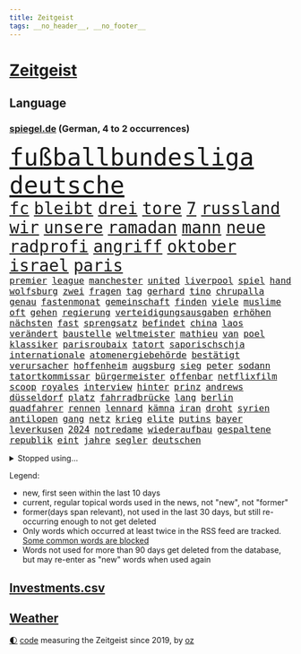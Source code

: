 ```yaml
---
title: Zeitgeist
tags: __no_header__, __no_footer__
---
```


# [Zeitgeist](https://oliz.io/zeitgeist/)

## Language

<h3><a href="https://www.spiegel.de" target="_blank">spiegel.de</a> (German, 4 to 2 occurrences)</h3>
<p style="font-family:monospace">
<span style="font-size:32pt"><a href="news_links.html#fußballbundesliga" class="current">fußballbundesliga</a></span>
<span style="font-size:32pt"><a href="news_links.html#deutsche" class="current">deutsche</a></span>
<br>
<span style="font-size:22pt"><a href="news_links.html#fc" class="current">fc</a></span>
<span style="font-size:22pt"><a href="news_links.html#bleibt" class="current">bleibt</a></span>
<span style="font-size:22pt"><a href="news_links.html#drei" class="current">drei</a></span>
<span style="font-size:22pt"><a href="news_links.html#tore" class="current">tore</a></span>
<span style="font-size:22pt"><a href="news_links.html#7" class="current">7</a></span>
<span style="font-size:22pt"><a href="news_links.html#russland" class="current">russland</a></span>
<span style="font-size:22pt"><a href="news_links.html#wir" class="current">wir</a></span>
<span style="font-size:22pt"><a href="news_links.html#unsere" class="current">unsere</a></span>
<span style="font-size:22pt"><a href="news_links.html#ramadan" class="current">ramadan</a></span>
<span style="font-size:22pt"><a href="news_links.html#mann" class="current">mann</a></span>
<span style="font-size:22pt"><a href="news_links.html#neue" class="current">neue</a></span>
<span style="font-size:22pt"><a href="news_links.html#radprofi" class="current">radprofi</a></span>
<span style="font-size:22pt"><a href="news_links.html#angriff" class="current">angriff</a></span>
<span style="font-size:22pt"><a href="news_links.html#oktober" class="current">oktober</a></span>
<span style="font-size:22pt"><a href="news_links.html#israel" class="current">israel</a></span>
<span style="font-size:22pt"><a href="news_links.html#paris" class="current">paris</a></span>
<br>
<span style="font-size:12pt"><a href="news_links.html#premier" class="current">premier</a></span>
<span style="font-size:12pt"><a href="news_links.html#league" class="current">league</a></span>
<span style="font-size:12pt"><a href="news_links.html#manchester" class="current">manchester</a></span>
<span style="font-size:12pt"><a href="news_links.html#united" class="current">united</a></span>
<span style="font-size:12pt"><a href="news_links.html#liverpool" class="current">liverpool</a></span>
<span style="font-size:12pt"><a href="news_links.html#spiel" class="current">spiel</a></span>
<span style="font-size:12pt"><a href="news_links.html#hand" class="current">hand</a></span>
<span style="font-size:12pt"><a href="news_links.html#wolfsburg" class="current">wolfsburg</a></span>
<span style="font-size:12pt"><a href="news_links.html#zwei" class="current">zwei</a></span>
<span style="font-size:12pt"><a href="news_links.html#fragen" class="current">fragen</a></span>
<span style="font-size:12pt"><a href="news_links.html#tag" class="current">tag</a></span>
<span style="font-size:12pt"><a href="news_links.html#gerhard" class="current">gerhard</a></span>
<span style="font-size:12pt"><a href="news_links.html#tino" class="new">tino</a></span>
<span style="font-size:12pt"><a href="news_links.html#chrupalla" class="new">chrupalla</a></span>
<span style="font-size:12pt"><a href="news_links.html#genau" class="current">genau</a></span>
<span style="font-size:12pt"><a href="news_links.html#fastenmonat" class="current">fastenmonat</a></span>
<span style="font-size:12pt"><a href="news_links.html#gemeinschaft" class="current">gemeinschaft</a></span>
<span style="font-size:12pt"><a href="news_links.html#finden" class="current">finden</a></span>
<span style="font-size:12pt"><a href="news_links.html#viele" class="current">viele</a></span>
<span style="font-size:12pt"><a href="news_links.html#muslime" class="current">muslime</a></span>
<span style="font-size:12pt"><a href="news_links.html#oft" class="current">oft</a></span>
<span style="font-size:12pt"><a href="news_links.html#gehen" class="current">gehen</a></span>
<span style="font-size:12pt"><a href="news_links.html#regierung" class="current">regierung</a></span>
<span style="font-size:12pt"><a href="news_links.html#verteidigungsausgaben" class="current">verteidigungsausgaben</a></span>
<span style="font-size:12pt"><a href="news_links.html#erhöhen" class="current">erhöhen</a></span>
<span style="font-size:12pt"><a href="news_links.html#nächsten" class="current">nächsten</a></span>
<span style="font-size:12pt"><a href="news_links.html#fast" class="current">fast</a></span>
<span style="font-size:12pt"><a href="news_links.html#sprengsatz" class="current">sprengsatz</a></span>
<span style="font-size:12pt"><a href="news_links.html#befindet" class="current">befindet</a></span>
<span style="font-size:12pt"><a href="news_links.html#china" class="current">china</a></span>
<span style="font-size:12pt"><a href="news_links.html#laos" class="current">laos</a></span>
<span style="font-size:12pt"><a href="news_links.html#verändert" class="current">verändert</a></span>
<span style="font-size:12pt"><a href="news_links.html#baustelle" class="current">baustelle</a></span>
<span style="font-size:12pt"><a href="news_links.html#weltmeister" class="current">weltmeister</a></span>
<span style="font-size:12pt"><a href="news_links.html#mathieu" class="new">mathieu</a></span>
<span style="font-size:12pt"><a href="news_links.html#van" class="current">van</a></span>
<span style="font-size:12pt"><a href="news_links.html#poel" class="new">poel</a></span>
<span style="font-size:12pt"><a href="news_links.html#klassiker" class="current">klassiker</a></span>
<span style="font-size:12pt"><a href="news_links.html#parisroubaix" class="current">parisroubaix</a></span>
<span style="font-size:12pt"><a href="news_links.html#tatort" class="current">tatort</a></span>
<span style="font-size:12pt"><a href="news_links.html#saporischschja" class="current">saporischschja</a></span>
<span style="font-size:12pt"><a href="news_links.html#internationale" class="current">internationale</a></span>
<span style="font-size:12pt"><a href="news_links.html#atomenergiebehörde" class="new">atomenergiebehörde</a></span>
<span style="font-size:12pt"><a href="news_links.html#bestätigt" class="current">bestätigt</a></span>
<span style="font-size:12pt"><a href="news_links.html#verursacher" class="new">verursacher</a></span>
<span style="font-size:12pt"><a href="news_links.html#hoffenheim" class="current">hoffenheim</a></span>
<span style="font-size:12pt"><a href="news_links.html#augsburg" class="current">augsburg</a></span>
<span style="font-size:12pt"><a href="news_links.html#sieg" class="current">sieg</a></span>
<span style="font-size:12pt"><a href="news_links.html#peter" class="current">peter</a></span>
<span style="font-size:12pt"><a href="news_links.html#sodann" class="new">sodann</a></span>
<span style="font-size:12pt"><a href="news_links.html#tatortkommissar" class="current">tatortkommissar</a></span>
<span style="font-size:12pt"><a href="news_links.html#bürgermeister" class="current">bürgermeister</a></span>
<span style="font-size:12pt"><a href="news_links.html#offenbar" class="current">offenbar</a></span>
<span style="font-size:12pt"><a href="news_links.html#netflixfilm" class="new">netflixfilm</a></span>
<span style="font-size:12pt"><a href="news_links.html#scoop" class="new">scoop</a></span>
<span style="font-size:12pt"><a href="news_links.html#royales" class="new">royales</a></span>
<span style="font-size:12pt"><a href="news_links.html#interview" class="current">interview</a></span>
<span style="font-size:12pt"><a href="news_links.html#hinter" class="current">hinter</a></span>
<span style="font-size:12pt"><a href="news_links.html#prinz" class="current">prinz</a></span>
<span style="font-size:12pt"><a href="news_links.html#andrews" class="new">andrews</a></span>
<span style="font-size:12pt"><a href="news_links.html#düsseldorf" class="current">düsseldorf</a></span>
<span style="font-size:12pt"><a href="news_links.html#platz" class="current">platz</a></span>
<span style="font-size:12pt"><a href="news_links.html#fahrradbrücke" class="new">fahrradbrücke</a></span>
<span style="font-size:12pt"><a href="news_links.html#lang" class="current">lang</a></span>
<span style="font-size:12pt"><a href="news_links.html#berlin" class="current">berlin</a></span>
<span style="font-size:12pt"><a href="news_links.html#quadfahrer" class="new">quadfahrer</a></span>
<span style="font-size:12pt"><a href="news_links.html#rennen" class="current">rennen</a></span>
<span style="font-size:12pt"><a href="news_links.html#lennard" class="new">lennard</a></span>
<span style="font-size:12pt"><a href="news_links.html#kämna" class="new">kämna</a></span>
<span style="font-size:12pt"><a href="news_links.html#iran" class="current">iran</a></span>
<span style="font-size:12pt"><a href="news_links.html#droht" class="current">droht</a></span>
<span style="font-size:12pt"><a href="news_links.html#syrien" class="current">syrien</a></span>
<span style="font-size:12pt"><a href="news_links.html#antilopen" class="new">antilopen</a></span>
<span style="font-size:12pt"><a href="news_links.html#gang" class="current">gang</a></span>
<span style="font-size:12pt"><a href="news_links.html#netz" class="current">netz</a></span>
<span style="font-size:12pt"><a href="news_links.html#krieg" class="current">krieg</a></span>
<span style="font-size:12pt"><a href="news_links.html#elite" class="current">elite</a></span>
<span style="font-size:12pt"><a href="news_links.html#putins" class="current">putins</a></span>
<span style="font-size:12pt"><a href="news_links.html#bayer" class="current">bayer</a></span>
<span style="font-size:12pt"><a href="news_links.html#leverkusen" class="current">leverkusen</a></span>
<span style="font-size:12pt"><a href="news_links.html#2024" class="current">2024</a></span>
<span style="font-size:12pt"><a href="news_links.html#notredame" class="current">notredame</a></span>
<span style="font-size:12pt"><a href="news_links.html#wiederaufbau" class="current">wiederaufbau</a></span>
<span style="font-size:12pt"><a href="news_links.html#gespaltene" class="new">gespaltene</a></span>
<span style="font-size:12pt"><a href="news_links.html#republik" class="current">republik</a></span>
<span style="font-size:12pt"><a href="news_links.html#eint" class="new">eint</a></span>
<span style="font-size:12pt"><a href="news_links.html#jahre" class="current">jahre</a></span>
<span style="font-size:12pt"><a href="news_links.html#segler" class="current">segler</a></span>
<span style="font-size:12pt"><a href="news_links.html#deutschen" class="current">deutschen</a></span>
</p>
<details>
<summary>Stopped using...</summary>
<p class="former" style="font-size:12pt">
main(1263) manager(1263) gäste(1262) prüfung(1262) welchem(1262) extreme(1261) schwarzen(1261) teams(1261) verhandelt(1261) wunsch(1261) co₂(1260) einsatzkräfte(1260) freiheitsstrafe(1260) hubschrauber(1260) innenminister(1260) reiche(1260) abstimmen(1259) eis(1259) geholt(1259) wen(1259) ankündigung(1258) carsten(1258) nahverkehr(1258) beweisen(1257) feierte(1257) hotel(1257) jury(1257) lager(1257) rechtsextremen(1257) summe(1257) öffnen(1257) angekommen(1256) einzug(1256) geduld(1256) maßnahme(1256) respekt(1256) termin(1256) täglich(1256) untersuchungsausschuss(1256) who(1256) anne(1255) bundesländern(1255) sinnvoll(1255) still(1255) stimme(1255) umwelt(1255) vorwurf(1255) berlins(1254) guter(1254) höher(1254) hölle(1254) niederlanden(1254) übersicht(1254) appell(1253) beamte(1253) beruf(1253) besetzt(1253) entschädigung(1253) rassistisch(1253) spur(1253) streitkräfte(1253) thailand(1253) erhoben(1252) geflüchteten(1252) geklärt(1252) infektion(1252) weiteres(1252) brauchte(1251) dezember(1251) sinn(1251) aufnahme(1250) beleidigt(1250) dreimal(1250) george(1250) homeoffice(1250) unterschiedlich(1250) klären(1249) saarland(1249) wälder(1249) beiträge(1248) genutzt(1248) meiner(1248) versprochen(1248) zverev(1248) distanz(1247) optimistisch(1247) plädiert(1247) verbindet(1247) versuchte(1247) claudia(1246) deals(1246) rücken(1246) schuss(1246) verschwand(1246) berühmten(1245) ebenso(1245) erwarten(1245) lücke(1245) nord(1245) e(1241) fit(1240) handel(1240) zerstören(1240) garten(1239) hielten(1238) rechtzeitig(1236) top(1236) küstenwache(1235) kooperation(1234) überschwemmungen(1234) beitrag(1232) papier(1232) schneider(1232) gesichert(1230) hängen(1228) hinweis(1222) abgeschlossen(1217) ursprünglich(1210) karlsruhe(1208) schadensersatz(1192) cent(1151) lehrerin(1134) günstig(1117) gebeten(1080) fußballstar(1051) waldbrände(1029) videoaufnahmen(1017) stundenlang(1005) bundesanwaltschaft(990) mächtigen(975) konzerns(958) nachspielzeit(945) erkrankte(942) übertragen(942) drauf(941) gewohnt(931) befreiung(928) gewandt(921) getöteten(919) spiegelkorrespondent(912) offene(909) kurze(899) rhein(873) kompromiss(836) klappt(823) bundesinnenministerin(816) einrichtungen(808) pekings(787) krankheiten(784) 49(778) heißen(777) überzeugung(774) fehlverhalten(770) mbappé(764) transparenz(762) benötigt(758) versagen(755) vereinigung(754) fluss(749) unmittelbar(745) spiegelbildungsnewsletter(735) hochrangigen(732) rezession(732) günstige(723) spart(720) niedersächsischen(717) indem(714) talent(713) humor(704) umstände(690) hitze(679) trocken(676) weltverband(674) 1200(670) politisches(667) lösungen(666) ausgebaut(665) hadert(664) ran(664) verzweiflung(664) titelverteidiger(659) französischer(650) prompt(645) schwimmen(636) feuert(633) 81(632) geschichtenewsletter(630) älter(630) olympiasieger(622) digitale(619) weitergehen(614) freispruch(605) effekt(603) subventionen(602) gehirn(595) importiert(593) pleiten(583) begrenzen(580) tobias(578) jude(574) sicherer(572) antarktis(569) spionage(567) gerechtfertigt(559) bundesbank(558) ereignet(558) zurückkehren(558) rügt(556) praktisch(554) begegnung(545) verbleib(545) scheinbar(542) spiegelrecherche(540) bestimmen(539) lionel(537) sportdirektor(530) knappe(529) sauber(529) versehen(525) 23jährige(522) parolen(521) desinformation(520) erben(517) bedrohungen(513) redet(493) spion(493) tabu(484) kommentiert(480) pop(474) 47(472) nico(471) internationalem(464) vorsichtig(464) asylbewerber(462) arbeitsplätze(459) bewaffneten(457) legendäre(456) ähnliche(456) änderung(456) perfekten(453) überschritten(449) venedig(448) kulturstaatsministerin(446) gegründet(441) spezialkräfte(441) vorstand(439) dauer(431) mythos(431) ricarda(430) jason(424) republikanische(424) floh(418) openai(418) springer(418) anderson(416) getragen(416) akt(409) fridays(409) gravierende(408) süchtig(408) bewertet(405) 1600(401) handwerker(401) zuckerberg(397) wölfe(391) gebäuden(390) außergewöhnlich(389) berlinkreuzberg(389) ausschluss(386) statistischen(379) warb(378) gewartet(375) höhepunkt(375) verstärken(374) älteren(373) z(372) handelte(370) jugend(370) kreuz(367) mannheim(363) asylpolitik(361) beleg(361) li(359) aktueller(358) hauptrolle(357) betrunkener(356) gefangen(353) unterschiede(352) gründung(347) vermeintlich(343) hauptsache(341) feierlichkeiten(338) 2010(336) klares(336) experiment(335) konrad(334) forscherin(330) breit(327) kremlkritiker(327) bka(326) dir(324) 15jährige(320) arabischen(320) arktis(320) katrin(319) natur(316) plastikmüll(314) genießen(313) spektakulären(308) male(307) todesfälle(306) dämpfer(303) hamm(302) organisationen(302) bundeshaushalt(301) vi(300) befürchtete(296) einbestellt(292) verurteilen(290) kylian(289) mangelnden(289) qualifiziert(289) budget(288) 77(286) saudische(286) erkennt(283) älterer(282) einzigen(280) gespielt(279) überprüft(277) erwärmung(273) defensive(272) schnellstmöglich(269) obersten(266) abwenden(265) langjährigen(263) schwach(262) spitzenfußball(262) bahrain(260) architekten(259) benachteiligt(259) killer(259) schwedens(259) entscheidende(258) bewerbungen(257) besiegen(256) travis(254) erweitert(252) stockt(250) desaster(248) warmen(248) schneidet(244) surfen(244) vermittelt(243) zeitgleich(242) schönste(239) froh(238) wmtitel(238) ansprache(236) antwortet(236) skurriler(236) jungs(234) wissenschaftlich(234) ernste(232) stützen(232) vergangene(232) adenauer(231) gruppenvergewaltigung(229) führungswechsel(228) natürlichen(225) hilferuf(224) anfangen(221) ausnahmezustand(221) o’connor(221) reisenden(221) widersprüchliche(218) detaillierte(217) umweltkatastrophe(216) gregor(213) gysi(213) sperre(212) wolff(212) leser(210) straflager(210) american(209) niederlegen(207) aufstehen(206) erdtrabanten(206) gestiegenen(206) mehrwertsteuer(206) parat(206) erstattet(205) superreiche(205) medaillen(203) bbc(202) gründete(202) deine(201) beute(200) dumm(198) einziges(198) gleis(198) technisch(198) berger(197) suv(193) jugendstrafe(192) neuauflage(192) verbrannte(192) verstößen(192) weltmeistertitel(192) einflussreiche(191) gerechter(188) quelle(188) unbehelligt(188) vorgang(188) aserbaidschan(187) palästinensischer(185) serbiens(185) minimal(184) abgeschossen(183) moldau(183) abspaltung(182) darstellen(182) engländer(182) eröffneten(182) verspottet(182) auferstehung(181) bahnstrecken(180) bernstein(180) oppositionspolitiker(180) jubiläum(179) darstellung(177) schlicht(177) strafgerichtshof(177) überraschte(177) eingeschränkt(176) sibirien(176) volle(176) weltgrößte(176) ausfällen(175) rockstar(175) sardinien(174) challenge(173) putzen(173) völkerrecht(173) ai(172) fasst(172) rief(172) gelebt(171) gestiegener(171) zentralrat(171) abgehoben(169) spiegelrekonstruktion(168) stocken(168) flüchtlingsunterkunft(167) inselstaat(167) 43(166) duo(166) flüchtig(166) 2035(165) 14jährige(164) asylverfahren(164) schafften(164) fracht(163) granate(163) ausfälle(162) besetzung(162) kelce(162) nichtstun(162) osteuropa(162) haftbefehle(161) turbulenzen(161) arbeite(160) abgelöst(158) neuerungen(158) scharen(158) umwege(158) kundgebungen(157) zentralrats(157) axel(155) bauten(154) bevorzugt(154) hinterzogen(154) entsendung(153) gewerkschafter(153) höchster(153) intern(153) rudolf(153) solarindustrie(152) audio(150) emotionaler(150) kriegen(150) wilde(150) pflegeheim(149) teilgenommen(149) ungeklärten(149) referees(148) überfällig(147) weiterem(146) gazastadt(145) hrubesch(145) volleyball(145) engere(144) erschreckende(144) führerscheinprüfung(143) sturmflut(143) unparteiischen(143) 45jährige(142) länderchefs(142) bestes(141) hasses(141) liquidierung(141) monatlich(141) tanz(141) neigen(140) pickup(140) enthält(139) júnior(137) karim(137) spdpolitikerin(137) bewegenden(136) option(136) nahrungsmittel(135) niedrigsten(135) qualitäten(135) fdppolitikerin(134) herbe(134) oftmals(134) ingo(133) tipp(133) verpackungsmüll(133) vielmehr(133) eautobauer(132) rendite(131) greifswald(130) großvater(130) künstlerische(130) verzögerungstaktik(130) bundesamts(129) ausführlich(128) maine(128) zuspruch(128) aufzeichnungen(126) sprecherin(125) unrwa(125) herren(124) ruhen(124) schwerin(124) eingelegt(123) mccann(123) schwindet(123) bundeskriminalamt(122) fußballspiel(122) verbliebene(122) bewältigen(121) hell(121) mitarbeiterinnen(121) erlässt(120) immobilienkäufer(120) freitagmorgen(119) hingerichtet(119) ruht(119) verhält(119) 102(118) championsleaguespiel(118) haley(118) nikki(118) präsidentschaftskandidatur(118) verwüstete(118) warnzeichen(118) zeitgemäß(118) bush(117) brisanten(116) pia(115) run(115) verschicken(115) joel(114) onlinewerbung(114) franzose(113) stream(113) basf(112) gewicht(112) kopfschmerzen(112) norwegens(112) siegesserie(112) tarifkonflikt(112) blaue(110) produzent(110) rechtswidrig(110) altman(109) spurensuche(109) beschämend(108) ostdeutschen(107) bedrängnis(106) carlo(106) schiffswrack(106) weitreichende(106) bewohnern(105) bestraft(104) judith(104) stärkt(104) berechnung(103) durchsuchten(103) dutzender(102) ultimatum(102) aden(101) bewiesen(101) etlichen(101) nbaspieler(101) verbundene(101) menschenrechtsorganisationen(100) penis(100) zugeständnisse(100) hochrangiger(99) lloyd(99) prize(99) ansehen(98) erfolgserlebnis(98) nachbarin(98) widersacher(98) autoritäre(97) erwägen(97) häusliche(96) dubai(95) tausender(95) zugelegt(95) dokumentierte(94) durchgeführt(94) eingegangen(94) rückschläge(94) stiehlt(93) statistisches(92) vorwahlen(92) wow(92) gera(91) geschlechtsverkehr(91) kakao(91) konsumlaune(91) quote(91) ungeplante(91) verbrennungsmotor(91) wundert(91) demokratien(90) hinunter(90) maduro(90) nicolás(90) traumjob(90) amerikas(89) niedrigem(89) personenverkehr(89) schokolade(89) unnötig(89) act(88) finanzen(88) grünenfraktionsvize(88) reizt(88) sozialabgaben(88) weltreise(88) altmaier(87) lautsprecher(87) liquidation(87) putingegner(87) aschewolke(86) aussteigerin(86) beschmieren(86) gta(86) nachhilfe(86) niedrigen(86) ostdeutsche(86) schlachtfeld(86) schäumt(86) lambsdorff(85) missbrauchsfälle(85) rimini(85) umgerannt(85) klimaschützern(84) schimpft(84) timo(84) weltgemeinschaft(84) ankündigt(83) besprechung(83) danke(83) erkunden(83) abschlussdokument(82) anfahren(82) handgreiflich(82) matterhorn(82) suizide(82) entstandene(81) gebrannt(81) have(81) to(81) true(81) 32jährige(80) berlinale(80) geldanlage(80) hotelzimmer(80) kragen(80) topposten(80) wirtschaftswachstum(80) ahnungslose(79) handelsschiff(79) marktmacht(79) militärallianz(79) männchen(79) schrittweise(79) verstößt(79) grundsatzprogramm(78) huthiangriffen(78) liveblog(78) pornhub(78) spionageabwehr(78) statistischem(78) stripchat(78) widmen(78) xvideos(78) zusteht(78) 47jähriger(77) athen(77) feigheit(77) gewickelt(77) hinrunde(77) schwedt(77) unerreichbar(77) alain(76) datieren(76) kriegswaffen(76) millionenbetrag(76) on(76) dreistelligen(75) erwähnt(75) heizungstausch(75) inselgruppe(75) medizinischen(75) plötzlichen(75) timesumfrage(75) wahlzettel(75) archiv(74) bedrängt(74) bestellung(74) gíslason(74) lamberty(74) landschaften(74) plattner(74) routine(74) vorwahl(74) ziert(74) bombe(73) nutzungsrechte(73) tabak(73) bachmut(72) bestatter(72) einführen(72) festgenommenen(72) hakenkreuzen(72) informationskrieg(72) schwäbisch(72) sogenanntes(72) staatsmacht(72) ussenats(72) you(72) bolzen(71) einzigartigen(71) familienstreit(71) gegenkandidaten(71) ordentlich(71) teuerung(71) weichmacher(71) weltgeschehen(71) abgelegene(70) beamter(70) demografie(70) fotografen(70) witze(70) droge(69) eisbären(69) geschildert(69) herber(69) kranken(69) längsten(69) vulkane(69) aufsichtsbehörde(68) billigen(68) brandenburgischen(68) gelb(68) gesprächsbereit(68) hochwasser(68) house(68) qiang(68) valencia(68) volkskongress(68) gruppenfoto(67) nicaragua(67) supermodel(67) entdeckungen(66) flugobjekt(66) buchenwald(65) jahrmillionen(65) sabotieren(65) sozialist(65) witzigsten(65) örtliche(65) eindeutigen(64) geringe(64) margarine(64) verunglückten(64) wimbledonsiegerin(64) wirtschaftsflaute(64) format(63) houston(63) katz(63) reiseerlebnisse(63) schallmauer(63) trauerfeier(63) ute(63) bediente(62) halbinsel(62) wanderung(62) auslaufende(61) betreffen(61) beweis(61) rekordhitze(61) trainings(61) verden(61) 122(60) atombombe(60) faule(60) geschäftsjahr(60) gittern(60) ischinger(60) militärübungen(60) patzer(60) 900(59) deutschlandweit(59) landsleuten(59) riad(59) hai(58) landsmann(58) reichste(58) siebzigerjahren(58) usluftfahrtbehörde(58) anrücken(57) rentenversicherung(57) ballade(56) biennale(56) drittstaatenlösung(56) hungersnot(56) kohlekraftwerk(56) kunstausstellung(56) rivalität(56) üblichen(56) agrarpolitik(55) ancelotti(55) meere(55) sinéad(55) trecker(55) visionen(55) bamf(54) halberstadt(54) heile(54) leitlinien(54) obdachlosigkeit(54) rematch(54) streikt(54) ud(54) vollzeit(54) wiegelt(54) zusammenkunft(54) abtrünnige(53) handle(53) irgendwie(53) spezialisiert(53) zwecke(53) belangt(52) geprägte(52) nationalpark(52) spürbar(52) vielversprechende(52) deutschfranzösischen(51) eingesetzter(51) konkurrentin(51) kritischem(51) satellit(51) schreit(51) tuesday(51) urheberrechtsklage(51) entschädigt(50) festhalten(50) kriegsgefangene(50) roboter(50) schifffahrt(50) sumpf(50) umgeleitet(50) versicherten(50) dier(49) eritreaveranstaltung(49) galaxie(49) leichenwagen(49) rudert(48) wiederholten(48) ardern(47) geheimniskrämerei(47) gemeinsamkeiten(47) huthirakete(47) jacinda(47) marinemission(47) parteiübergreifend(47) stellung(47) sunaks(47) yeti(47) zahm(47) beliebte(46) filmfestspiele(46) hagen(46) harvey(46) lenken(46) rüttelt(46) spionageverdacht(46) unabhängigen(46) argumentiert(45) aufseher(45) ausländischer(45) carles(45) kay(45) kontroversen(45) mutigen(45) betrunkenen(44) buhlen(44) contest(44) drohnenattacke(44) einzieht(44) eurovision(44) labour(44) übertragung(44) expertenrat(43) finanzministers(43) ios(43) modelabel(43) rettete(43) transport(43) zurückgerufen(43) antischiffsrakete(42) bearbeiten(42) busse(42) fußballturnier(42) inwiefern(42) kranker(42) marie(42) prügelten(42) ratschlag(42) syrischen(42) territorium(42) huthiraketen(41) klassenfahrt(41) personalmangel(41) privatjet(41) schläger(41) vietnam(41) ag(40) chatgptentwickler(40) lutz(40) ostbeauftragte(40) rentnern(40) amtsvorgänger(39) begünstigung(39) exekutiert(39) gepostet(39) grausamen(39) schwedischer(39) slim(39) unternehmensgruppe(39) ausüben(38) gefressen(38) rückzieher(38) adria(37) fahrgast(37) perfiden(37) regierungsflieger(37) therapeuten(37) esc(36) kinderintensivstation(36) landeschefin(36) luftsicherheitskräfte(36) oh(36) skirennen(36) strömen(36) üppiges(36) beschneiden(35) bürgerrechtler(35) eigenschaft(35) landrat(35) neunten(35) platzt(35) rumpfteils(35) unteren(35) verkürzt(35) cdukandidat(34) unogericht(34) benfares(33) dopingverdacht(33) gerügt(33) lobbyisten(33) saaleorlakreis(33) versenkt(33) feedback(32) implantiert(32) öpnv(32) emojis(31) engagiert(31) formel1fahrer(31) gelegenen(31) gesetzespaket(31) potenziellen(31) schrecklich(31) tierhaltung(31) webseite(31) abziehen(30) gäbe(30) herne(30) interner(30) militärgeheimdienst(30) oppositioneller(30) raketentests(30) agnieszka(29) dauerhaften(29) epoche(29) etabliert(29) leuchtturmwärter(29) maulwurf(29) sicherheitsschleusen(29) wohnmobil(29) überwand(29) autoexperte(28) dudenhöffer(28) ersehnte(28) ferdinand(28) marathon(28) milliardenprogramm(28) sektor(28) usvorwahlen(28) anfeindungen(27) angewachsen(27) artilleriegeschosse(27) drogenpolitik(27) einsparen(27) flugausfälle(27) kraftwerk(27) obst(27) oscarkandidat(27) sportfunktionär(27) auszugeben(26) gesänge(26) israelkritik(26) mehrtägigem(26) pitzke(26) prorussische(26) fertig(25) gefeuert(25) ladung(25) warfen(25) achterbahn(24) ausmacht(24) frist(24) gaststätte(24) hilfsgelder(24) orlow(24) telegram(24) beruflichen(23) enteignung(23) nsu(23) rosneft(23) urinproben(23) verpuffung(23) vize(23) abschließt(22) ammerland(22) bemerkenswerter(22) benannt(22) facebookkonzern(22) frauenbundesliga(22) jahrestag(22) russinnen(22) schaltjahr(22) diversität(21) erneuerte(21) erweiterung(21) henriksen(21) iwforscher(21) simona(21) trost(21) architektur(20) lazio(20) spitzen(20) ussenat(20) beistandspflicht(19) dune(19) flugzeughersteller(19) junges(19) vorgeführt(19) fortzusetzen(18) linksterroristen(18) privatjets(18) sabotage(18) schwimmer(18) seltsamen(18) volkswirtschaften(18) schwelt(17) uhrzeit(17) amazons(16) preisgegeben(16) seeleute(16) touristin(16) besetzen(15) cdumann(15) rihanna(15) transfer(15) bobwm(14) chatrian(14) eingefangen(14) eingehalten(14) frühstück(14) kriminell(14) siegessicher(14) unheimlich(14) beziffert(13) dienen(13) entkamen(13) kinski(13) männlicher(13) nacktszenen(13) nastassja(13) offiziere(13) pfeifen(13) reifezeugnis(13) trauernden(13) firmenpleiten(12) insolvenzen(12) stabilisieren(12) unterlagen(12) usarmee(12) vorgesehene(12) daherkommt(11) garri(11) grundsätzliches(11) hanau(11) höß(11) kasparow(11) mikhail(11) nüsse(11) pinkeln(11) sergej(11) speeddating(11) trauerspiel(11) zygar(11)
</p>
</details>
<p>Legend:
<ul>
<li><span class="new">new</span>, first seen within the last 10 days</li>
<li><span class="current">current</span>, regular topical words used in the news, not "new", not "former"</li>
<li><span class="former">former(days span relevant)</span>, not used in the last 30 days, but still re-occurring enough to not get deleted</li>
<li>Only words which occurred at least twice in the RSS feed are tracked. <a href="language/filters.py">Some common words are blocked</a></li>
<li>Words not used for more than 90 days get deleted from the database, but may re-enter as "new" words when used again</li>
</ul>
</p>

## [Investments](investments.html)[.csv](investments.csv)

## [Weather](weather.html)

<footer>
<a href="javascript:toggleTheme()" class="nav">🌓</a>
<a href="https://github.com/ooz/zeitgeist">code</a> measuring the Zeitgeist since 2019, by <a href="https://oliz.io">oz</a>
</footer>
